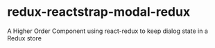 # redux-reactstrap-modal-redux
A Higher Order Component using react-redux to keep dialog state in a Redux store
